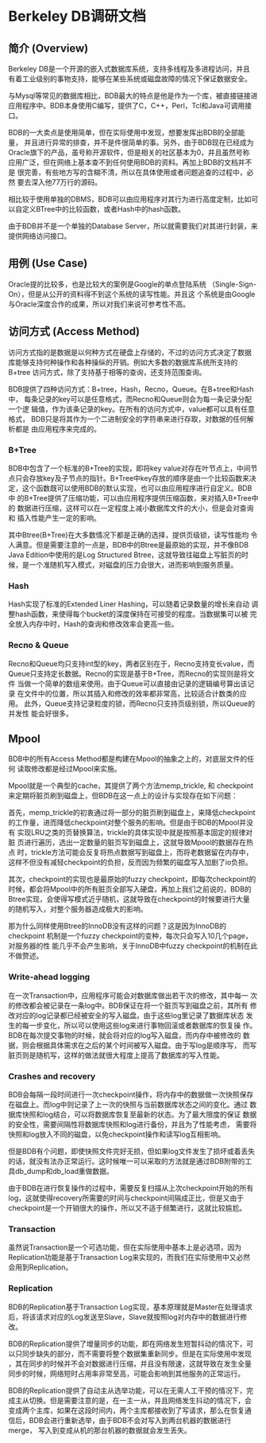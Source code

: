 # Berkeley DB调研文档

## 简介 (Overview)

Berkeley DB是一个开源的嵌入式数据库系统，支持多线程及多进程访问，并且
有着工业级别的事物支持，能够在某些系统或磁盘故障的情况下保证数据安全。

与Mysql等常见的数据库相比，BDB最大的特点是他是作为一个库，被直接链接进
应用程序中。BDB本身使用C编写，提供了C，C++，Perl，Tcl和Java可调用接口。

BDB的一大卖点是使用简单，但在实际使用中发现，想要发挥出BDB的全部能量，
并且进行异常的排查，并不是件很简单的事。另外，由于BDB现在已经成为
Oracle旗下的产品，虽号称开源软件，但是相关的社区基本为0，并且虽然号称
应用广泛，但在网络上基本查不到任何使用BDB的资料。再加上BDB的文档并不是
很完善，有些地方写的含糊不清，所以在具体使用或者问题追查的过程中，必然
要去深入他77万行的源码。

相比较于使用单独的DBMS，BDB可以由应用程序对其行为进行高度定制，比如可
以自定义BTree中的比较函数，或者Hash中的hash函数。

由于BDB并不是一个单独的Database Server，所以就需要我们对其进行封装，来
提供网络访问接口。

## 用例 (Use Case)

Oracle提的比较多，也是比较大的案例是Google的单点登陆系统
（Single-Sign-On），但是从公开的资料得不到这个系统的读写性能。并且这
个系统是由Google与Oracle深度合作的成果，所以对我们来说可参考性不高。


## 访问方式 (Access Method)

访问方式指的是数据是以何种方式在硬盘上存储的，不过的访问方式决定了数据
库能够支持何种操作和各种操纵的开销。例如大多数的数据库系统所支持的B+tree
访问方式，除了支持基于相等的查询，还支持范围查询。


BDB提供了四种访问方式：B+tree，Hash，Recno，Queue。在B+tree和Hash中，
每条记录的key可以是任意格式，而Recno和Queue则会为每一条记录分配一个逻
辑值，作为该条记录的key。在所有的访问方式中，value都可以具有任意格式，
BDB只是将其作为一个二进制安全的字符串来进行存取，对数据的任何解析都是
由应用程序来完成的。

### B+Tree

BDB中包含了一个标准的B+Tree的实现，即将key value对存在叶节点上，中间节
点只会存放key及子节点的指针。B+Tree中key存放的顺序是由一个比较函数来决
定，这个函数既可以使用BDB的默认实现，也可以由应用程序进行自定义。BDB中
的B+Tree提供了压缩功能，可以由应用程序提供压缩函数，来对插入B+Tree中的
数据进行压缩，这样可以在一定程度上减小数据库文件的大小，但是会对查询和
插入性能产生一定的影响。

其中Btree(B+Tree)在大多数情况下都是正确的选择，提供页级锁，读写性能均
令人满意。但是需要注意的一点是，BDB中的Btree是最原始的实现，并不像BDB
Java Edition中使用的是Log Structured Btree，这就导致往磁盘上写脏页的时
候，是一个准随机写入模式，对磁盘的压力会很大，进而影响到服务质量。

### Hash

Hash实现了标准的Extended Liner Hashing，可以随着记录数量的增长来自动
调整hash函数，来使得每个bucket的深度保持在可接受的程度。当数据集可以被
完全放入内存中时，Hash的查询和修改效率会更高一些。

### Recno & Queue

Recno和Queue均只支持int型的key，两者区别在于，Recno支持变长value，而
Queue只支持定长数据。Recno的实现是基于B+Tree，而Recno的实现则是将文件
当做一个简单的数组来使用。由于Queue可以直接由记录的逻辑编号算出该记录
在文件中的位置，所以其插入和修改的效率都非常高，比较适合计数类的应用。
此外，Queue支持记录粒度的锁，而Recno只支持页级别锁，所以Queue的并发性
能会好很多。


## Mpool

BDB中的所有Access Method都是构建在Mpool的抽象之上的，对底层文件的任何
读取修改都是经过Mpool来实施。

Mpool就是一个典型的cache，其提供了两个方法memp_trickle, 和 checkpoint
来定期将脏页刷到磁盘上，但BDB在这一点上的设计与实现存在如下问题：

首先，memp_trickle的初衷通过将一部分的脏页刷到磁盘上，来降低checkpoint
的工作量，进而降低checkpoint对整个服务的影响。但是由于BDB的Mpool并没有
实现LRU之类的页替换算法，trickle的具体实现中就是按照基本固定的规律对脏
页进行遍历，选出一定数量的脏页写到磁盘上，这就导致Mpool的数据存在热点
时，trickle方法可能会反复将热点数据写到磁盘上，而将老数据留在内存中，
这样不但没有减轻checkpoint的负担，反而因为频繁的磁盘写入加剧了io负担。

其次，checkpoint的实现也是最原始的fuzzy checkpoint，即每次checkpoint的
时候，都会将Mpool中的所有脏页全部写入硬盘，再加上我们之前说的，BDB的
Btree实现，会使得写模式近乎随机，这就导致在checkpoint的时候要进行大量
的随机写入，对整个服务器造成极大的影响。

那为什么同样使用Btree的InnoDB没有这样的问题？这是因为InnoDB的checkpoint
机制是一个fuzzy checkpoint的变种，每次只会写入10几个page，对服务器的性
能几乎不会产生影响，关于InnoDB中fuzzy checkpoint的机制在此不做赘述。


### Write-ahead logging

在一次Transaction中，应用程序可能会对数据库做出若干次的修改，其中每一
次的修改都会被记录在一条log中。BDB保证在将一个脏页写到磁盘之前，其所有
修改对应的log记录都已经被安全的写入磁盘。由于这些log里记录了数据库状态
发生的每一步变化，所以可以使用这些log来进行事物回滚或者数据库的恢复操
作。BDB在每次提交事物的时候，就会将对应的log写入磁盘，而内存中被修改的
数据，则会根据具体需求在之后的某个时间被写入磁盘。由于写log是顺序写，
而写脏页则是随机写，这样的做法就很大程度上提高了数据库的写入性能。


### Crashes and recovery

BDB会每隔一段时间进行一次checkpoint操作，将内存中的数据做一次快照保存
在磁盘上。而log中则记录了上一次的快照与当前数据库状态之间的变化。通过
数据库快照和log结合，可以将数据库恢复至最新的状态。为了最大限度的保证
数据的安全性，需要间隔性将数据库快照和log进行备份，并且为了性能考虑，
需要将快照和log放入不同的磁盘，以免checkpoint操作和读写log互相影响。

但是BDB有个问题，即使快照文件完好无损，但如果log文件发生了损坏或着丢失
的话，就没有法办正常运行。这时候唯一可以采取的方法就是通过BDB附带的工
具db\_dump和db\_load重做数据。

由于BDB在进行恢复操作的过程中，需要反复扫描从上次checkpoint开始的所有
log，这就使得recovery所需要的时间与checkpoint间隔成正比，但是又由于
checkpoint是一个开销很大的操作，所以又不适于频繁进行，这就比较尴尬。

### Transaction

虽然说Transaction是一个可选功能，但在实际使用中基本上是必选项，因为
Replication功能是基于Transaction Log来实现的，而我们在实际使用中又必然
会用到Replication。



### Replication

BDB的Replication基于Transaction Log实现，基本原理就是Master在处理请求
后，将该请求对应的Log发送至Slave，Slave就按照log对内存中的数据进行修改。

BDB的Replication提供了增量同步的功能，即在网络发生短暂抖动的情况下，可
以只同步缺失的部分，而不需要将整个数据集重新同步。但是在实际使用中发现
，其在同步的时候并不会对数据进行压缩，并且没有限速，这就导致在发生全量
同步的时候，网络短时占用率非常至高，可能会影响到其他服务的正常运行。

BDB的Replication提供了自动主从选举功能，可以在无需人工干预的情况下，完
成主从切换。但是需要注意的是，在一主一从，并且网络发生抖动的情况下，会
变成两个主库，如果在这段时间内，两个主库都接收到了写请求，那么在恢复通
信后，BDB会进行重新选举，由于BDB不会对写入到两台机器的数据进行merge，
写入到变成从机的那台机器的数据就会发生丢失。

